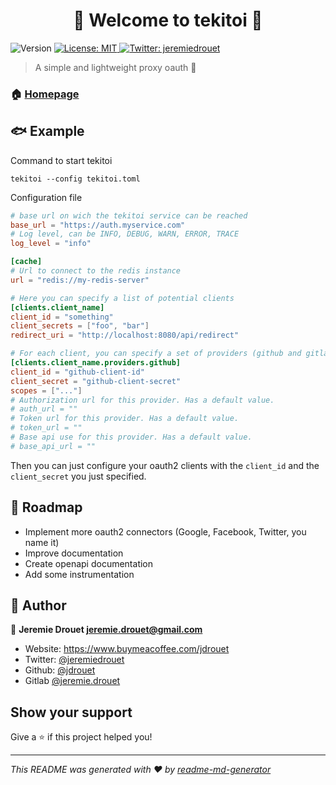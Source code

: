 <h1 align="center">👋 Welcome to tekitoi 🦀 </h1>
<p>
  <img alt="Version" src="https://img.shields.io/badge/version-0.1.0-blue.svg?cacheSeconds=2592000" />
  <a href="#" target="_blank">
    <img alt="License: MIT" src="https://img.shields.io/badge/License-MIT-yellow.svg" />
  </a>
  <a href="https://twitter.com/jeremiedrouet" target="_blank">
    <img alt="Twitter: jeremiedrouet" src="https://img.shields.io/twitter/follow/jeremiedrouet.svg?style=social" />
  </a>
</p>

> A simple and lightweight proxy oauth 🦀

### 🏠 [Homepage](https://gitlab.com/jeremie.drouet/tekitoi)

## 🐟 Example

Command to start tekitoi

`tekitoi --config tekitoi.toml`

Configuration file

```toml
# base url on wich the tekitoi service can be reached
base_url = "https://auth.myservice.com"
# Log level, can be INFO, DEBUG, WARN, ERROR, TRACE
log_level = "info"

[cache]
# Url to connect to the redis instance
url = "redis://my-redis-server"

# Here you can specify a list of potential clients
[clients.client_name]
client_id = "something"
client_secrets = ["foo", "bar"]
redirect_uri = "http://localhost:8080/api/redirect"

# For each client, you can specify a set of providers (github and gitlab for now).
[clients.client_name.providers.github]
client_id = "github-client-id"
client_secret = "github-client-secret"
scopes = ["..."]
# Authorization url for this provider. Has a default value.
# auth_url = ""
# Token url for this provider. Has a default value.
# token_url = ""
# Base api use for this provider. Has a default value.
# base_api_url = ""
```

Then you can just configure your oauth2 clients with the `client_id` and the `client_secret` you just specified.

## 🐾 Roadmap

* Implement more oauth2 connectors (Google, Facebook, Twitter, you name it)
* Improve documentation
* Create openapi documentation
* Add some instrumentation

## 👤 Author

👤 **Jeremie Drouet <jeremie.drouet@gmail.com>**

* Website: https://www.buymeacoffee.com/jdrouet
* Twitter: [@jeremiedrouet](https://twitter.com/jeremiedrouet)
* Github: [@jdrouet](https://github.com/jdrouet)
* Gitlab [@jeremie.drouet](https://gitlab.com/jeremie.drouet)

## Show your support

Give a ⭐️ if this project helped you!

***
_This README was generated with ❤️ by [readme-md-generator](https://github.com/kefranabg/readme-md-generator)_